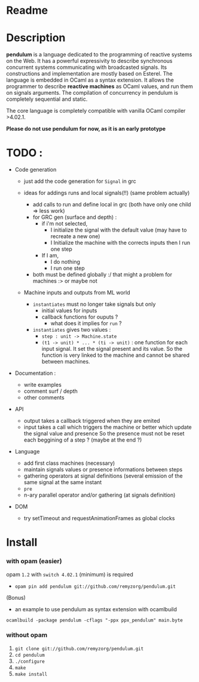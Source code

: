 

# Readme

# Description

**pendulum** is a language dedicated to the programming of reactive systems on the
 Web. It has a powerful expressivity to describe synchronous concurrent systems
 communicating with broadcasted signals. Its constructions and implementation
 are mostly based on Esterel. The language is embedded in OCaml as a syntax
 extension. It allows the programmer to describe **reactive machines** as OCaml
 values, and run them on signals arguments. The compilation of concurrency in pendulum is
 completely sequential and static.

The core language is completely compatible with vanilla OCaml compiler >4.02.1.


**Please do not use pendulum for now, as it is an early prototype**


# TODO :

* Code generation

  * just add the code generation for `Signal` in grc

  * ideas for addings runs and local signals(!!) (same problem actually)
    * add calls to run and define local in grc (both have only one child => less work)
    * for GRC gen (surface and depth) :
      * if i'm not selected,
        * I initialize the signal with the default value (may have to recreate a new one)
        * I Initialize the machine with the corrects inputs then I run one step
      * If I am, 
        * I do nothing 
        * I run one step
    * both must be defined globally :/ that might a problem for machines :> or maybe not

  * Machine inputs and outputs from ML world
    * `instantiates` must no longer take signals but only
      * initial values for inputs
      * callback functions for ouputs ?
        * what does it implies for `run` ?
    * `instantiates` gives two values :
      * `step : unit -> Machine.state`
      * `(t1 -> unit) * ... * (ti -> unit)` : one function for each input signal.
      It set the signal present and its value. So the function is very linked to the machine and
      cannot be shared between machines.


* Documentation :
  * write examples
  * comment surf / depth
  * other comments

* API
  * output takes a callback triggered when they are emited
  * input takes a call which triggers the machine or
  better which update the signal value and presence
  So the presence must not be reset each beggining of a step ? (maybe at the end ?)

* Language
  * add first class machines (necessary)
  * maintain signals values or presence informations between steps
  * gathering operators at signal definitions (several emission of the same signal at the same instant
  * `pre`
  * n-ary parallel operator and/or gathering (at signals definition)
* DOM
  * try setTimeout and requestAnimationFrames as global clocks


# Install

### with opam (easier)

opam `1.2` with `switch 4.02.1` (minimum) is required

* `opam pin add pendulum git://github.com/remyzorg/pendulum.git`

(Bonus)
* an example to use pendulum as syntax extension with ocamlbuild

`ocamlbuild -package pendulum -cflags "-ppx ppx_pendulum" main.byte`

### without opam

1. `git clone git://github.com/remyzorg/pendulum.git`
2. `cd pendulum`
3. `./configure`
4. `make`
5. `make install `
